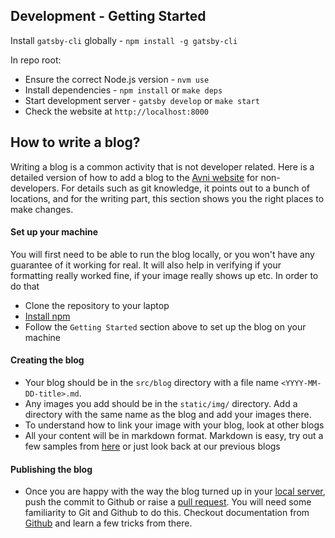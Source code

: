 

## Development - Getting Started
Install `gatsby-cli` globally - `npm install -g gatsby-cli`

In repo root:
- Ensure the correct Node.js version - `nvm use`
- Install dependencies - `npm install` or `make deps`
- Start development server - `gatsby develop` or `make start`
- Check the website at ```http://localhost:8000```


## How to write a blog? 

Writing a blog is a common activity that is not developer related. Here is a detailed version of how to add a blog to the [Avni website](https://avniproject.org) for non-developers. For details such as git knowledge, it points out to a bunch of locations, and for the writing part, this section shows you the right places to make changes.  

#### Set up your machine
You will first need to be able to run the blog locally, or you won't have any guarantee of it working for real. It will also help in verifying if your formatting really worked fine, if your image really shows up etc. In order to do that
- Clone the repository to your laptop
- [Install npm](https://docs.npmjs.com/downloading-and-installing-node-js-and-npm)
- Follow the ```Getting Started``` section above to set up the blog on your machine

#### Creating the blog
- Your blog should be in the ```src/blog``` directory with a file name ```<YYYY-MM-DD-title>.md```. 
- Any images you add should be in the ```static/img/``` directory. Add a directory with the same name as the blog and add your images there. 
- To understand how to link your image with your blog, look at other blogs
- All your content will be in markdown format. Markdown is easy, try out a few samples from [here](https://www.markdowntutorial.com/) or just look back at our previous blogs

#### Publishing the blog
- Once you are happy with the way the blog turned up in your [local server](http://localhost:8000), push the commit to Github or raise a [pull request](https://docs.github.com/en/pull-requests/collaborating-with-pull-requests/proposing-changes-to-your-work-with-pull-requests/creating-a-pull-request). You will need some familiarity to Git and Github to do this. Checkout documentation from [Github](https://docs.github.com/en/get-started/using-git) and learn a few tricks from there. 
